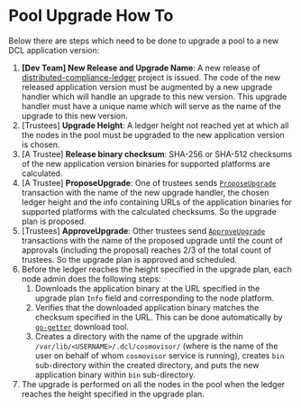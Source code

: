# Pool Upgrade How To

Below there are steps which need to be done to upgrade a pool to a new DCL
application version:

1. **[Dev Team] New Release and Upgrade Name**: A new release of
   [distributed-compliance-ledger](https://github.com/zigbee-alliance/distributed-compliance-ledger)
   project is issued. The code of the new released application version must be
   augmented by a new upgrade handler which will handle an upgrade to this new
   version. This upgrade handler must have a unique name which will serve as the
   name of the upgrade to this new version.
2. [Trustees] **Upgrade Height**: A ledger height not reached yet at which all the nodes in the pool must be
   upgraded to the new application version is chosen.
3. [A Trustee] **Release binary checksum**: SHA-256 or SHA-512 checksums of the new application version binaries for
   supported platforms are calculated.
4. [A Trustee] **ProposeUpgrade**: One of trustees sends [`ProposeUpgrade`](./transactions.md#propose_upgrade)
   transaction with the name of the new upgrade handler, the chosen ledger
   height and the info containing URLs of the application binaries for supported
   platforms with the calculated checksums. So the upgrade plan is proposed.
5. [Trustees] **ApproveUpgrade**: Other trustees send [`ApproveUpgrade`](./transactions.md#approve_upgrade)
   transactions with the name of the proposed upgrade until the count of
   approvals (including the proposal) reaches 2/3 of the total count of
   trustees. So the upgrade plan is approved and scheduled.
6. Before the ledger reaches the height specified in the upgrade plan, each node
   admin does the following steps:
    1. Downloads the application binary at the URL specified in the upgrade plan
       `Info` field and corresponding to the node platform.
    2. Verifies that the downloaded application binary matches the checksum
       specified in the URL. This can be done automatically by
       [`go-getter`](https://github.com/hashicorp/go-getter) download tool.
    3. Creates a directory with the name of the upgrade within
       `/var/lib/<USERNAME>/.dcl/cosmovisor/` (where <USERNAME> is the name of
       the user on behalf of whom `cosmovisor` service is running), creates
       `bin` sub-directory within the created directory, and puts the new
       application binary within `bin` sub-directory.
7. The upgrade is performed on all the nodes in the pool when the ledger reaches
   the height specified in the upgrade plan.

